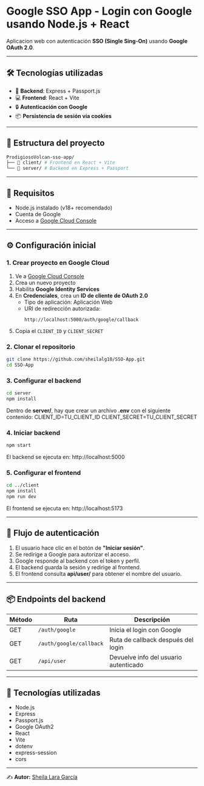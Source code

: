 # Google SSO App - Login con Google usando Node.js + React

Aplicacion web con autenticación **SSO (Single Sing-On)** usando **Google OAuth 2.0**.

---

## 🛠️ Tecnologías utilizadas

- 🧠 **Backend**: Express + Passport.js
- 💻 **Frontend**: React + Vite
- 🔒 **Autenticación con Google**
- 📦 **Persistencia de sesión vía cookies**

---

## 📁 Estructura del proyecto
```sh
ProdigiosoVolcan-sso-app/
├── 📁 client/ # Frontend en React + Vite
└── 📁 server/ # Backend en Express + Passport
```
---

## 🚀 Requisitos

- Node.js instalado (v18+ recomendado)
- Cuenta de Google
- Acceso a [Google Cloud Console](https://console.cloud.google.com)

---

## ⚙️ Configuración inicial

### 1. Crear proyecto en Google Cloud

1. Ve a [Google Cloud Console](https://console.cloud.google.com)
2. Crea un nuevo proyecto
3. Habilita **Google Identity Services**
4. En **Credenciales**, crea un **ID de cliente de OAuth 2.0**
   - Tipo de aplicación: Aplicación Web
   - URI de redirección autorizada:
     ```
     http://localhost:5000/auth/google/callback
     ```
5. Copia el `CLIENT_ID` y `CLIENT_SECRET`

### 2. Clonar el repositorio

```bash
git clone https://github.com/sheilalg10/SSO-App.git
cd SSO-App
```

### 3. Configurar el backend

```bash
cd server
npm install
```

Dentro de **server/**, hay que crear un archivo **.env** con el siguiente contenido:
CLIENT_ID=TU_CLIENT_ID
CLIENT_SECRET=TU_CLIENT_SECRET

### 4. Iniciar backend

```bash
npm start
```
El backend se ejecuta en: http://localhost:5000

### 5. Configurar el frontend

```bash
cd ../client
npm install
npm run dev
```
El frontend se ejecuta en: http://localhost:5173

---

## 🔐 Flujo de autenticación

1. El usuario hace clic en el botón de **"Iniciar sesión"**.
2. Se redirige a Google para autorizar el acceso.
3. Google responde al backend con el token y perfil.
4. El backend guarda la sesión y redirige al frontend.
5. El frontend consulta **api/user/** para obtener el nombre del usuario.

---

## 📦 Endpoints del backend
| Método | Ruta                    | Descripción                           |
| ------ | ----------------------- | ------------------------------------- |
| GET    | `/auth/google`          | Inicia el login con Google            |
| GET    | `/auth/google/callback` | Ruta de callback después del login    |
| GET    | `/api/user`             | Devuelve info del usuario autenticado |

---

## 🧠 Tecnologías utilizadas
- Node.js
- Express
- Passport.js
- Google OAuth2
- React
- Vite
- dotenv
- express-session
- cors

---
✍️ **Autor:** [Sheila Lara García](https://github.com/sheilalg10)
